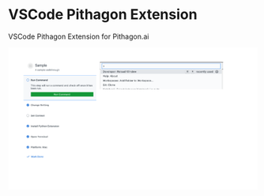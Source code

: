 # VSCode Pithagon Extension

VSCode Pithagon Extension for Pithagon.ai

![Sample walkthrough](./media/sample.png)

